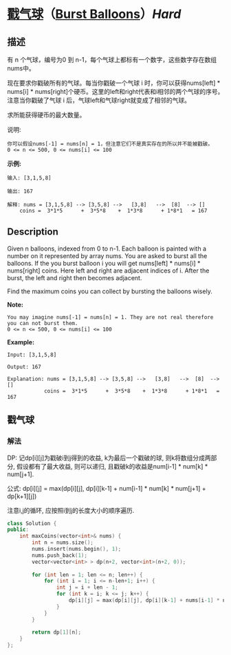 # [戳气球](https://leetcode-cn.com/problems/burst-balloons)（[Burst Balloons](https://leetcode.com/problems/burst-balloons)）*Hard*
## 描述
有 n 个气球，编号为0 到 n-1，每个气球上都标有一个数字，这些数字存在数组nums中。

现在要求你戳破所有的气球。每当你戳破一个气球 i 时，你可以获得nums[left] * nums[i] * nums[right]个硬币。这里的left和right代表和i相邻的两个气球的序号。注意当你戳破了气球 i 后，气球left和气球right就变成了相邻的气球。

求所能获得硬币的最大数量。

说明:


	你可以假设nums[-1] = nums[n] = 1，但注意它们不是真实存在的所以并不能被戳破。
	0 <= n <= 500, 0 <= nums[i] <= 100


**示例:**
```
输入: [3,1,5,8]

输出: 167 

解释: nums = [3,1,5,8] --> [3,5,8] -->   [3,8]   -->  [8]  --> []
    coins =  3*1*5      +  3*5*8    +  1*3*8      + 1*8*1   = 167
```

## Description
Given n balloons, indexed from 0 to n-1. Each balloon is painted with a number on it represented by array nums. You are asked to burst all the balloons. If the you burst balloon i you will get nums[left] * nums[i] * nums[right] coins. Here left and right are adjacent indices of i. After the burst, the left and right then becomes adjacent.

Find the maximum coins you can collect by bursting the balloons wisely.

**Note:**



	You may imagine nums[-1] = nums[n] = 1. They are not real therefore you can not burst them.
	0 <= n <= 500, 0 <= nums[i] <= 100


**Example:**
```
Input: [3,1,5,8]

Output: 167 

Explanation: nums = [3,1,5,8] --> [3,5,8] -->   [3,8]   -->  [8]  --> []
            coins =  3*1*5      +  3*5*8    +  1*3*8      + 1*8*1   = 167

```


## 戳气球
### 解法
DP: 记dp[i][j]为戳破i到j得到的收益, k为最后一个戳破的球, 则k将数组分成两部分, 假设都有了最大收益, 则可以递归, 且戳破k的收益是num[i-1] * num[k] * num[j+1].

公式: dp[i][j] = max(dp[i][j], dp[i][k-1] + num[i-1] * num[k] * num[j+1] + dp[k+1][j])

注意i,j的循环, 应按照i到j的长度大小的顺序遍历.

```c++
class Solution {
public:
    int maxCoins(vector<int>& nums) {
        int n = nums.size();
        nums.insert(nums.begin(), 1);
        nums.push_back(1);
        vector<vector<int> > dp(n+2, vector<int>(n+2, 0));
        
        for (int len = 1; len <= n; len++) {
            for (int i = 1; i <= n-len+1; i++) {
                int j = i + len - 1;
                for (int k = i; k <= j; k++) {
                    dp[i][j] = max(dp[i][j], dp[i][k-1] + nums[i-1] * nums[k] * nums[j+1] + dp[k+1][j]);
                }
            }
        }
        
        return dp[1][n];
    }
};
```